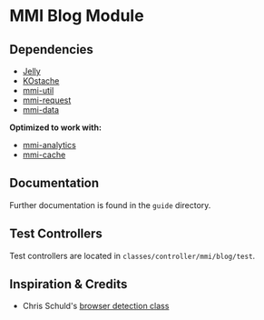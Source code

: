# MMI Blog Module


## Dependencies

* [Jelly](https://github.com/jonathangeiger/kohana-jelly)
* [KOstache](https://github.com/zombor/KOstache)
* [mmi-util](https://github.com/memakeit/mmi-util)
* [mmi-request](https://github.com/memakeit/mmi-request)
* [mmi-data](https://github.com/memakeit/mmi-data)

**Optimized to work with:**

* [mmi-analytics](https://github.com/memakeit/mmi-analytics)
* [mmi-cache](https://github.com/memakeit/mmi-cache)

## Documentation

Further documentation is found in the `guide` directory.

## Test Controllers

Test controllers are located in `classes/controller/mmi/blog/test`.

## Inspiration &amp; Credits

* Chris Schuld's [browser detection class](http://chrisschuld.com/projects/browser-php-detecting-a-users-browser-from-php/)
